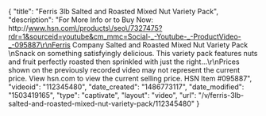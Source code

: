 {
    "title": "Ferris 3lb Salted and Roasted Mixed Nut Variety Pack",
    "description": "For More Info or to Buy Now: http:\/\/www.hsn.com\/products\/seo\/7327475?rdr=1&sourceid=youtube&cm_mmc=Social-_-Youtube-_-ProductVideo-_-095887\r\nFerris Company Salted and Roasted Mixed Nut Variety Pack \nSnack on something satisfyingly delicious. This variety pack features nuts and fruit perfectly roasted then sprinkled with just the right...\r\nPrices shown on the previously recorded video may not represent the current price.  View hsn.com to view the current selling price. HSN Item #095887",
    "videoid": "112345480",
    "date_created": "1486773117",
    "date_modified": "1503419165",
    "type": "captivate",
    "layout": "video",
    "url": "\/v\/ferris-3lb-salted-and-roasted-mixed-nut-variety-pack\/112345480"
}
